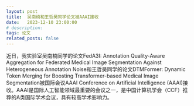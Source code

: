 ```yaml
---
layout: post
title:  吴南楠和王哲昊同学论文被AAAI接收
date:   2023-12-10 23:00:00
# description:
tags: 论文
related_posts: false
---
```


近日，我实验室吴南楠同学的论文FedA3I: Annotation Quality-Aware Aggregation for Federated Medical Image Segmentation Against Heterogeneous Annotation Noise和王哲昊同学的论文DTMFormer: Dynamic Token Merging for Boosting Transformer-based Medical Image Segmentation被国际会议AAAI Conference on Artificial Intelligence (AAAI)接收。AAAI是国际人工智能领域最重要的会议之一，是中国计算机学会（CCF）推荐的A类国际学术会议，具有较高学术影响力。